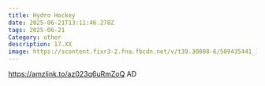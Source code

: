```yaml
---
title: Hydro Hockey
date: 2025-06-21T13:11:46.278Z
tags: 2025-06-21
Category: other
description: 17.XX
image: https://scontent.fixr3-2.fna.fbcdn.net/v/t39.30808-6/509435441_122165000318522111_2882849206969367965_n.jpg?_nc_cat=108&ccb=1-7&_nc_sid=127cfc&_nc_ohc=0dGJ72sNSYgQ7kNvwEOeizY&_nc_oc=AdlTPFfdzqqUjwCoj3nd5JmwazjCyrfJeD887tffYmptxUWgN1bDW0E-DDBxsqQYwuk&_nc_zt=23&_nc_ht=scontent.fixr3-2.fna&_nc_gid=53KklBn0SkO_xwVteanhLg&oh=00_AfNZDWfCZQ45G9nCV50DS2V9wIQBOKeFVyt7k9oe30f4Kw&oe=685C8F49
---
```

https://amzlink.to/az023q6uRmZoQ AD